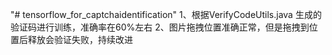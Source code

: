 "# tensorflow_for_captchaidentification" 
	1、根据VerifyCodeUtils.java 生成的验证码进行训练，准确率在60%左右
	2、图片拖拽位置准确正常，但是拖拽到位置后释放会验证失败，持续改进